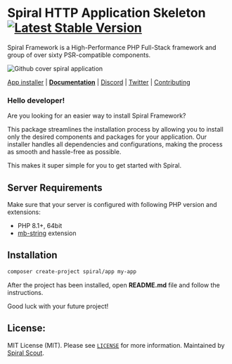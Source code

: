 # Spiral HTTP Application Skeleton [![Latest Stable Version](https://poser.pugx.org/spiral/app/version)](https://packagist.org/packages/spiral/app)

Spiral Framework is a High-Performance PHP Full-Stack framework and group of over sixty PSR-compatible components.

![Github cover spiral application](https://user-images.githubusercontent.com/773481/208879494-75df40ec-483c-4efb-b621-fed863927e96.jpg)

[App installer](https://github.com/spiral/installer) | [**Documentation**](https://spiral.dev/docs) | [Discord](https://discord.gg/TFeEmCs) | [Twitter](https://twitter.com/spiralphp) | [Contributing](https://spiral.dev/docs/about-contributing/)

### Hello developer!

Are you looking for an easier way to install Spiral Framework?

This package streamlines the installation process by allowing you to install only the desired components and packages 
for your application. Our installer handles all dependencies and configurations, making the process as smooth and 
hassle-free as possible.

This makes it super simple for you to get started with Spiral.

## Server Requirements

Make sure that your server is configured with following PHP version and extensions:

* PHP 8.1+, 64bit
* [mb-string](https://www.php.net/manual/en/intro.mbstring.php) extension

## Installation

```bash
composer create-project spiral/app my-app
```

After the project has been installed, open **README.md** file and follow the instructions.

Good luck with your future project!

## License:

MIT License (MIT). Please see [`LICENSE`](./LICENSE) for more information. Maintained
by [Spiral Scout](https://spiralscout.com).

